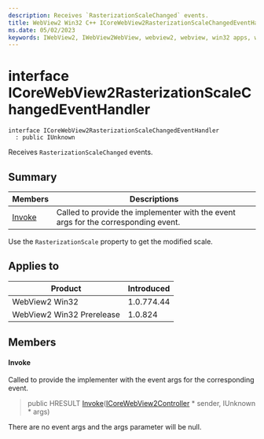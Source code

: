 ```yaml
---
description: Receives `RasterizationScaleChanged` events.
title: WebView2 Win32 C++ ICoreWebView2RasterizationScaleChangedEventHandler
ms.date: 05/02/2023
keywords: IWebView2, IWebView2WebView, webview2, webview, win32 apps, win32, edge, ICoreWebView2, ICoreWebView2Controller, browser control, edge html, ICoreWebView2RasterizationScaleChangedEventHandler
---
```


# interface ICoreWebView2RasterizationScaleChangedEventHandler

```
interface ICoreWebView2RasterizationScaleChangedEventHandler
  : public IUnknown
```

Receives `RasterizationScaleChanged` events.

## Summary

 Members                        | Descriptions
--------------------------------|---------------------------------------------
[Invoke](#invoke) | Called to provide the implementer with the event args for the corresponding event.

Use the `RasterizationScale` property to get the modified scale.

## Applies to

Product                         | Introduced
--------------------------------|---------------------------------------------
WebView2 Win32            |    1.0.774.44
WebView2 Win32 Prerelease |    1.0.824

## Members

#### Invoke

Called to provide the implementer with the event args for the corresponding event.

> public HRESULT [Invoke](#invoke)([ICoreWebView2Controller](icorewebview2controller.md) * sender, IUnknown * args)

There are no event args and the args parameter will be null.

